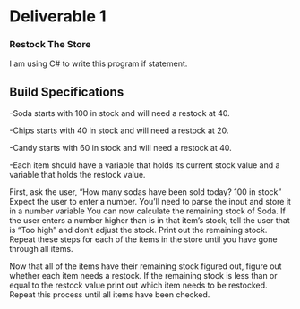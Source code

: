 # Deliverable 1 #

### Restock The Store ###

I am using C# to write this program if statement.

## Build Specifications ##

-Soda starts with 100 in stock and will need a restock at 40.

-Chips starts with 40 in stock and will need a restock at 20.

-Candy starts with 60 in stock and will need a restock at 40.

-Each item should have a variable that holds its current stock value and a variable that holds the restock value.

First, ask the user, “How many sodas have been sold today? 100 in stock” Expect the user to enter a number. You’ll need to parse the input and store it in a number variable You can now calculate the remaining stock of Soda. If the user enters a number higher than is in that item’s stock, tell the user that is “Too high” and don’t adjust the stock. Print out the remaining stock. Repeat these steps for each of the items in the store until you have gone through all items.

Now that all of the items have their remaining stock figured out, figure out whether each item needs a restock.  If the remaining stock is less than or equal to the restock value print out which item needs to be restocked. Repeat this process until all items have been checked.

